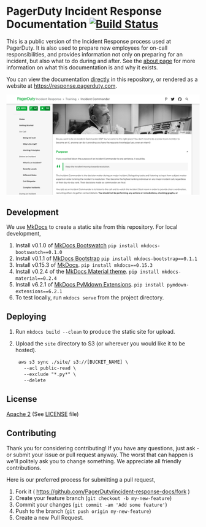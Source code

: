 # PagerDuty Incident Response Documentation [![Build Status](https://circleci.com/gh/PagerDuty/incident-response-docs/tree/master.svg?style=svg)](https://circleci.com/gh/PagerDuty/incident-response-docs)
This is a public version of the Incident Response process used at PagerDuty. It is also used to prepare new employees for on-call responsibilities, and provides information not only on preparing for an incident, but also what to do during and after. See the [about page](docs/about.md) for more information on what this documentation is and why it exists.

You can view the documentation [directly](/docs/index.md) in this repository, or rendered as a website at https://response.pagerduty.com.

[![PagerDuty Incident Response Documentation](screenshot.png)](https://response.pagerduty.com)

## Development
We use [MkDocs](http://www.mkdocs.org/) to create a static site from this repository. For local development,

1. Install v0.1.0 of [MkDocs Bootswatch](https://github.com/mkdocs/mkdocs-bootswatch) `pip install mkdocs-bootswatch==0.1.0`
1. Install v0.1.1 of [MkDocs Bootstrap](https://github.com/mkdocs/mkdocs-bootstrap) `pip install mkdocs-bootstrap==0.1.1`
1. Install v0.15.3 of [MkDocs](http://www.mkdocs.org/#installation). `pip install mkdocs==0.15.3`
1. Install v0.2.4 of the [MkDocs Material theme](https://github.com/squidfunk/mkdocs-material). `pip install mkdocs-material==0.2.4`
1. Install v6.2.1 of [MkDocs PyMdown Extensions](https://squidfunk.github.io/mkdocs-material/extensions/pymdown/). `pip install pymdown-extensions==6.2.1`
1. To test locally, run `mkdocs serve` from the project directory.

## Deploying
1. Run `mkdocs build --clean` to produce the static site for upload.
1. Upload the `site` directory to S3 (or wherever you would like it to be hosted).

        aws s3 sync ./site/ s3://[BUCKET_NAME] \
          --acl public-read \
          --exclude "*.py*" \
          --delete

## License
[Apache 2](http://www.apache.org/licenses/LICENSE-2.0) (See [LICENSE](LICENSE) file)

## Contributing
Thank you for considering contributing! If you have any questions, just ask - or submit your issue or pull request anyway. The worst that can happen is we'll politely ask you to change something. We appreciate all friendly contributions.

Here is our preferred process for submitting a pull request,

1. Fork it ( https://github.com/PagerDuty/incident-response-docs/fork )
1. Create your feature branch (`git checkout -b my-new-feature`)
1. Commit your changes (`git commit -am 'Add some feature'`)
1. Push to the branch (`git push origin my-new-feature`)
1. Create a new Pull Request.
